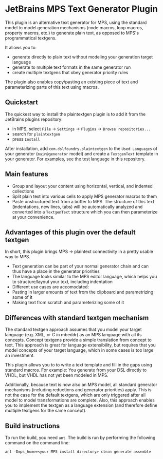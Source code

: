 # JetBrains MPS Text Generator Plugin

This plugin is an alternative text generator for MPS, using the standard model to model generation mechanisms (node macros, loop macros, property macros, etc.) to generate plain text, as opposed to MPS's programmatical textgens.

It allows you to:
* generate directly to plain text without modeling your generation target language
* generate to multiple text formats in the same generator run
* create multiple textgens that obey generator priority rules

The plugin also enables copy/pasting an existing piece of text and parameterizing parts of this text using macros.

## Quickstart
The quickest way to install the plaintextgen plugin is to add it from the JetBrains plugins repository:
* in MPS, select `File` -> `Settings` -> `Plugins` -> `Browse repositories...`
* search for `plaintextgen`
* press `Install`

After installation, add `com.dslfoundry.plaintextgen` to the `Used Languages` of your generator (`main@generator` model) and create a `TextgenText` template in your generator.
For examples, see the test language in this repository.

## Main features
* Group and layout your content using horizontal, vertical, and indented collections
* Split plain text into various cells to apply MPS generator macros to them
* Paste unstructured text from a buffer to MPS. The structure of this text (indentations, new lines, tabs) will be automatically analyzed and converted into a `TextgenText` structure which you can then parameterize at your convenience.

## Advantages of this plugin over the default textgen
In short, this plugin brings MPS -> plaintext connectivity in a pretty usable way to MPS.

* Text generation can be part of your normal generator chain and can thus have a place in the generator priorities
* The language looks similar to the MPS editor language, which helps you to structure/layout your text, including indentation
* Different use cases are accomodated:
 * Pasting in larger amounts of text from the clipboard and parametrizing some of it
 * Making text from scratch and parameterizing some of it

## Differences with standard textgen mechanism
The standard textgen approach assumes that you model your target language (e.g. XML, or C in mbeddr) as an MPS language with all its concepts. Concept textgens provide a simple translation from concept to text. This approach is great for language extensibility, but requires that you model concepts of your target language, which in some cases is too large an investment.

This plugin allows you to to write a text template and fill in the gaps using standard macros.
For example: You generate from your DSL directly to VHDL, but VHDL has not yet been modeled in MPS.

Additionally, because text is now also an MPS model, all standard generator mechanisms (including reductions and generator priorities) apply. This is not the case for the default textgens, which are only triggered after all model to model transformations are complete.
Also, this approach enables you to implement the textgen as a language extension (and therefore define multiple textgens for the same concept).

Build instructions
------------------
To run the build, you need `ant`.
The build is run by performing the following command on the command line:
```
ant -Dmps_home=<your MPS install directory> clean generate assemble
```
